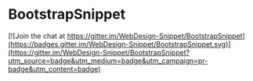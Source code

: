 # BootstrapSnippet

[![Join the chat at https://gitter.im/WebDesign-Snippet/BootstrapSnippet](https://badges.gitter.im/WebDesign-Snippet/BootstrapSnippet.svg)](https://gitter.im/WebDesign-Snippet/BootstrapSnippet?utm_source=badge&utm_medium=badge&utm_campaign=pr-badge&utm_content=badge)